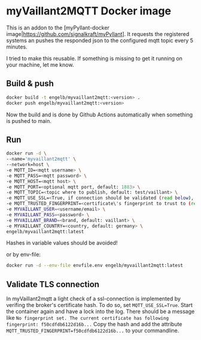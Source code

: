 # myVaillant2MQTT Docker image

This is an addon to the [myPyllant-docker image|https://github.com/signalkraft/myPyllant]. It requests the registered systems an pushes the responded json to the configured mqtt topic every 5 minutes.

I tried to make this reusable. If something is missing to get it running on your machine, let me know.

## Build & push
```bash
docker build -t engelb/myvaillant2mqtt:<version> .
docker push engelb/myvaillant2mqtt:<version>
```

Now the build and is done by Github Actions automatically when something is pushed to main.

## Run
```bash
docker run -d \
--name='myvaillant2mqtt' \
--network=host \
-e MQTT_ID=<mqtt username> \
-e MQTT_PASS=<mqtt password> \
-e MQTT_HOST=<mqtt host> \
-e MQTT_PORT=<optional mqtt port, default: 1883> \
-e MQTT_TOPIC=<topic where to publish, default: test/vaillant> \
-e MQTT_USE_SSL=<True, if connection should be validated (read below), default: False> \
-e MQTT_TRUSTED_FINGERPRINT=<certificate\'s fingerprint to trust to (read below)> \
-e MYVAILLANT_USER=<username/email> \
-e MYVAILLANT_PASS=<password> \
-e MYVAILLANT_BRAND=<brand, default: vaillant> \ 
-e MYVAILLANT_COUNTRY=<country, default: germany> \ 
engelb/myvaillant2mqtt:latest
```

Hashes in variable values ​​should be avoided!

or by env-file:
```bash
docker run -d --env-file envfile.env engelb/myvaillant2mqtt:latest
```

## Validate TLS connection

In myVaillant2mqtt a light check of a ssl-connection is implemented by verifing the broker's certificate hash. To do so, set `MQTT_USE_SSL=True`. Start the container again and have a lock into the log. There should be a message like 
`No fingerprint set. The current certificate has following fingerprint: f50cdfdb6122d16b...` 
Copy the hash and add the attribute `MQTT_TRUSTED_FINGERPRINT=f50cdfdb6122d16b...` to your commandline.
